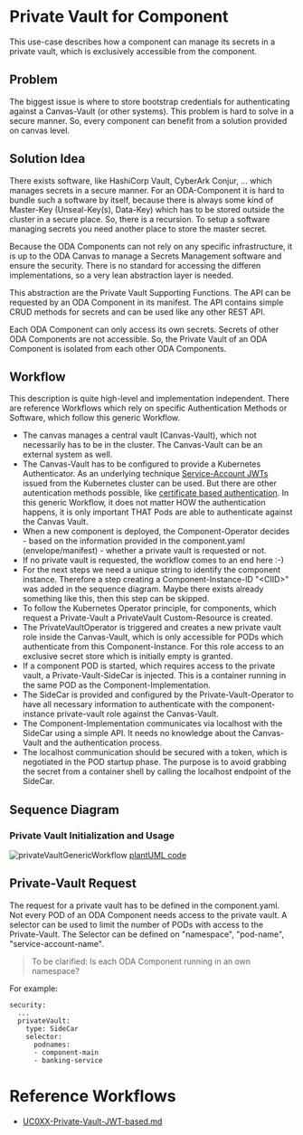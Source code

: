 # Private Vault for Component

This use-case describes how a component can manage its secrets in a private vault, which is exclusively accessible from the component.


## Problem

The biggest issue is where to store bootstrap credentials for authenticating against 
a Canvas-Vault (or other systems).
This problem is hard to solve in a secure manner. 
So, every component can benefit from a solution provided on canvas level.


## Solution Idea

There exists software, like HashiCorp Vault, CyberArk Conjur, ... which manages secrets in a secure manner.
For an ODA-Component it is hard to bundle such a software by itself, because there is always some kind of
Master-Key (Unseal-Key(s), Data-Key) which has to be stored outside the cluster in a secure place.
So, there is a recursion. To setup a software managing secrets you need another place to store the master secret.

Because the ODA Components can not rely on any specific infrastructure, it is up to the ODA Canvas to 
manage a Secrets Management software and ensure the security.
There is no standard for accessing the differen implementations, so a very lean abstraction layer is needed.

This abstraction are the Private Vault Supporting Functions. 
The API can be requested by an ODA Component in its manifest.
The API contains simple CRUD methods for secrets and can be used like any other REST API.

Each ODA Component can only access its own secrets. 
Secrets of other ODA Components are not accessible.
So, the Private Vault of an ODA Component is isolated from each other ODA Components.


## Workflow

This description is quite high-level and implementation independent.
There are reference Workflows which rely on specific Authentication Methods or Software,
which follow this generic Workflow.

* The canvas manages a central vault (Canvas-Vault), which not necessarily has to be in the cluster.
  The Canvas-Vault can be an external system as well.
* The Canvas-Vault has to be configured to provide a Kubernetes Authenticator.
  As an underlying technique [Service-Account JWTs](https://developer.hashicorp.com/vault/docs/auth/kubernetes) 
  issued from the Kubernetes cluster can be used.
  But there are other autentication methods possible, 
  like [certificate based authentication](https://docs.conjur.org/latest/en/content/integrations/k8s-ocp/k8s-k8s-authn.htm).
  In this generic Workflow, it does not matter HOW the authentication happens, 
  it is only important THAT Pods are able to authenticate against the Canvas Vault.
* When a new component is deployed, the Component-Operator decides - based on the information 
  provided in the component.yaml (envelope/manifest) - whether a private vault is requested or not.
* If no private vault is requested, the workflow comes to an end here   :-)
* For the next steps we need a unique string to identify the component instance.
  Therefore a step creating a Component-Instance-ID "&lt;CIID&gt;" was added in the 
  sequence diagram. Maybe there exists already something like this, 
  then this step can be skipped.
* To follow the Kubernetes Operator principle, for components, which request a Private-Vault 
  a PrivateVault Custom-Resource is created.
* The PrivateVaultOperator is triggered and creates a new private vault role inside the Canvas-Vault,
  which is only accessible for PODs which authenticate from this Component-Instance.
  For this role access to an exclusive secret store which is initially empty is granted.
* If a component POD is started, which requires access to the private vault, 
  a Private-Vault-SideCar is injected. This is a container running in the same POD as the 
  Component-Implementation.
* The SideCar is provided and configured by the Private-Vault-Operator to have all necessary 
  information to authenticate with the component-instance private-vault role against the Canvas-Vault.
* The Component-Implementation communicates via localhost with the SideCar using a simple API.
  It needs no knowledge about the Canvas-Vault and the authentication process.
* The localhost communication should be secured with a token, which is negotiated in the POD startup phase.
  The purpose is to avoid grabbing the secret from a container shell by calling the localhost 
  endpoint of the SideCar.


## Sequence Diagram

### Private Vault Initialization and Usage

![privateVaultGenericWorkflow](http://www.plantuml.com/plantuml/proxy?cache=no&src=https://raw.githubusercontent.com/ferenc-hechler/oda-canvas/master/usecase-library/pumlFiles/privateVault-generic-workflow.puml)
[plantUML code](pumlFiles/privateVault-generic-workflow.puml)


## Private-Vault Request

The request for a private vault has to be defined in the component.yaml. 
Not every POD of an ODA Component needs access to the private vault.
A selector can be used to limit the number of PODs with access to the Private-Vault.
The Selector can be defined on "namespace", "pod-name", "service-account-name".
> To be clarified: Is each ODA Component running in an own namespace?


For example:

```
security:
  ...
  privateVault:
    type: SideCar
    selector: 
      podnames:
      - component-main
      - banking-service
````

# Reference Workflows

* [UC0XX-Private-Vault-JWT-based.md](UC0XX-Private-Vault-JWT-based.md)
